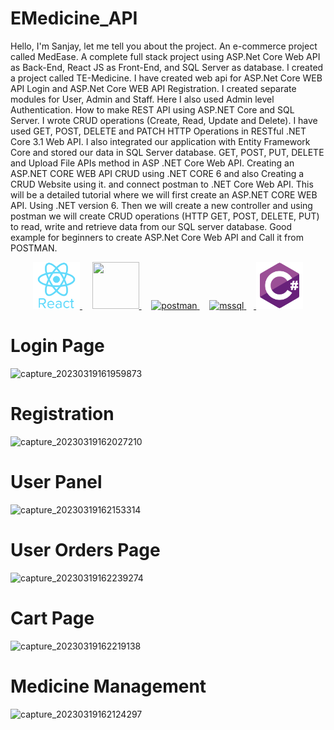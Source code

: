 # EMedicine_API

Hello, I'm Sanjay, let me tell you about the project.
An e-commerce project called MedEase.
   A complete full stack project using ASP.Net Core Web API as Back-End, React JS as Front-End, and SQL Server as database. I created a project called TE-Medicine. I have created web api for ASP.Net Core WEB API Login and ASP.Net Core WEB API Registration. I created separate modules for User, Admin and Staff. Here I also used Admin level Authentication. How to make REST API using ASP.NET Core and SQL Server. I wrote CRUD operations (Create, Read, Update and Delete). I have used GET, POST, DELETE and PATCH HTTP Operations in RESTful .NET Core 3.1 Web API. I also integrated our application with Entity Framework Core and stored our data in SQL Server database. GET, POST, PUT, DELETE and Upload File APIs method in ASP .NET Core Web API. Creating an ASP.NET CORE WEB API CRUD using .NET CORE 6 and also Creating a CRUD Website using it.
and connect postman to .NET Core Web API. This will be a detailed tutorial where we will first create an ASP.NET CORE WEB API.
Using .NET version 6. Then we will create a new controller and using postman we will create CRUD operations (HTTP GET, POST, DELETE, PUT) to read, write and retrieve data from our SQL server database. Good example for beginners to create ASP.Net Core Web API and Call it from POSTMAN.

 <div align="center"><a href="https://reactjs.org/" target="_blank" rel="noreferrer"> <img src="https://raw.githubusercontent.com/devicons/devicon/master/icons/react/react-original-wordmark.svg" alt="react" width="75" height="75"/> </a>&nbsp;&nbsp;&nbsp;
<a href="https://dotnet.microsoft.com/" target="_blank" rel="noreferrer"> <img src="https://user-images.githubusercontent.com/96746943/226713262-6b077cda-e58f-4a57-b494-d9d951a2528b.jpg" width="75" height="75"/> </a>&nbsp;&nbsp;&nbsp;
<a href="https://postman.com" target="_blank" rel="noreferrer"> <img src="https://www.vectorlogo.zone/logos/getpostman/getpostman-icon.svg" alt="postman" width="75" height="75"/> </a> &nbsp;&nbsp;&nbsp; <a href="https://www.microsoft.com/en-us/sql-server" target="_blank" rel="noreferrer"> <img src="https://www.svgrepo.com/show/303229/microsoft-sql-server-logo.svg" alt="mssql" width="75" height="75"/> </a>&nbsp;&nbsp;&nbsp;<a href="https://www.w3schools.com/cs/" target="_blank" rel="noreferrer"> <img src="https://raw.githubusercontent.com/devicons/devicon/master/icons/csharp/csharp-original.svg" alt="csharp" width="75" height="75"/> </a>  </div>

# Login Page
![capture_20230319161959873](https://user-images.githubusercontent.com/96746943/226184136-9073593d-7a9d-4e60-8ab7-8827633e70bb.jpg)

# Registration
![capture_20230319162027210](https://user-images.githubusercontent.com/96746943/226184132-b81918df-0236-4771-a490-d13bf36c137e.jpg)

# User Panel
![capture_20230319162153314](https://user-images.githubusercontent.com/96746943/226184128-9211f4ce-6f57-4b19-b6e5-01b6984b5300.jpg)

# User Orders Page
![capture_20230319162239274](https://user-images.githubusercontent.com/96746943/226184133-a179acef-643a-4dcb-84ba-ea5703e4c5e8.jpg)

# Cart Page
![capture_20230319162219138](https://user-images.githubusercontent.com/96746943/226184134-b7f4a8cf-2956-4029-a3b5-818934ba8ca0.jpg)

# Medicine Management
![capture_20230319162124297](https://user-images.githubusercontent.com/96746943/226184137-c1bec927-2494-48c6-a38f-e6295ae18b98.jpg)
